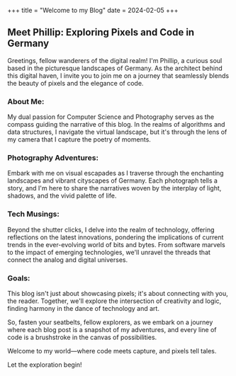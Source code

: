 +++
title = "Welcome to my Blog"
date = 2024-02-05
+++

## Meet Phillip: Exploring Pixels and Code in Germany

Greetings, fellow wanderers of the digital realm! I'm Phillip, a curious soul based in the picturesque landscapes of Germany. As the architect behind this digital haven, I invite you to join me on a journey that seamlessly blends the beauty of pixels and the elegance of code.

### About Me:
My dual passion for Computer Science and Photography serves as the compass guiding the narrative of this blog. In the realms of algorithms and data structures, I navigate the virtual landscape, but it's through the lens of my camera that I capture the poetry of moments.

### Photography Adventures:
Embark with me on visual escapades as I traverse through the enchanting landscapes and vibrant cityscapes of Germany. Each photograph tells a story, and I'm here to share the narratives woven by the interplay of light, shadows, and the vivid palette of life.

### Tech Musings:
Beyond the shutter clicks, I delve into the realm of technology, offering reflections on the latest innovations, pondering the implications of current trends in the ever-evolving world of bits and bytes. From software marvels to the impact of emerging technologies, we'll unravel the threads that connect the analog and digital universes.

### Goals:
This blog isn't just about showcasing pixels; it's about connecting with you, the reader. Together, we'll explore the intersection of creativity and logic, finding harmony in the dance of technology and art.

So, fasten your seatbelts, fellow explorers, as we embark on a journey where each blog post is a snapshot of my adventures, and every line of code is a brushstroke in the canvas of possibilities.

Welcome to my world—where code meets capture, and pixels tell tales.

Let the exploration begin!